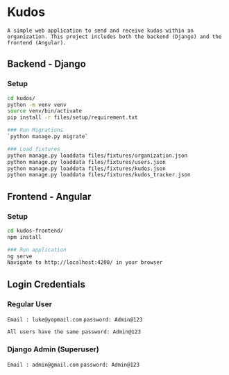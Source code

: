 # Kudos
`A simple web application to send and receive kudos within an organization. This project includes both the backend (Django) and the frontend (Angular).`


## Backend - Django

### Setup
```bash
cd kudos/
python -m venv venv
source venv/bin/activate
pip install -r files/setup/requirement.txt

### Run Migrations
`python manage.py migrate`

### Load fixtures 
python manage.py loaddata files/fixtures/organization.json
python manage.py loaddata files/fixtures/users.json
python manage.py loaddata files/fixtures/kudos.json
python manage.py loaddata files/fixtures/kudos_tracker.json
```


## Frontend - Angular

### Setup

```bash
cd kudos-frontend/
npm install

### Run application
ng serve
Navigate to http://localhost:4200/ in your browser
```

## Login Credentials

### Regular User
`Email : luke@yopmail.com`
`password: Admin@123`

`All users have the same password: Admin@123`

### Django Admin (Superuser)
`Email : admin@gmail.com`
`password: Admin@123`
